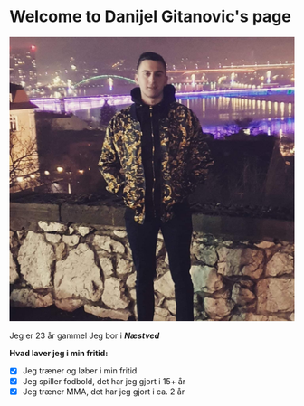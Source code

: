 # Welcome to Danijel Gitanovic's page

![Billede af mig](https://github.com/Dani025a/dani025a.github.io/blob/master/119041200_1607814946065726_7081826374848960289_n.jpg?raw=true)

Jeg er 23 år gammel
Jeg bor i **_Næstved_**


**Hvad laver jeg i min fritid:**
- [x]  Jeg træner og løber i min fritid
- [x]  Jeg spiller fodbold, det har jeg gjort i 15+ år
- [x]  Jeg træner MMA, det har jeg gjort i ca. 2 år
